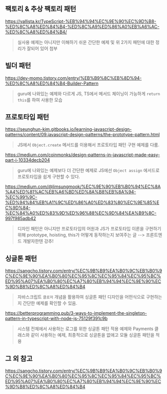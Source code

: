 ## 팩토리 & 추상 팩토리 패턴

https://vallista.kr/TypeScript-%EB%94%94%EC%9E%90%EC%9D%B8-%ED%8C%A8%ED%84%B4-%ED%8C%A9%ED%86%A0%EB%A6%AC-%ED%8C%A8%ED%84%B4/

> 실사용 예제는 아니지만 이해하기 쉬운 간단한 예제 및 위 2가지 패턴에 대한 정리가 잘되어 있어 첨부

## 빌더 패턴

https://dev-momo.tistory.com/entry/%EB%B9%8C%EB%8D%94-%ED%8C%A8%ED%84%B4-Builder-Pattern

> guru에 나와있는 예제와 다르게 JS, TS에서 메서드 체이닝이 가능하게 `return this`를 하여 사용한 모습

## 프로토타입 패턴

https://seunghun-kim.gitbooks.io/learning-javascript-design-patterns/content/09.javascript-design-patterns/the-prototype-pattern.html

> JS에서 `Object.create` 메서드를 이용해서 프로토타입 패턴 구현 예제를 다룸.

https://medium.com/coinmonks/design-patterns-in-javascript-made-easy-part-i-10334decb204

> guru에 나와있는 예제보다 더 간단한 예제로 JS에선 `Object assign` 에서드로 프로토타입을 쉽게 구현할 수 있다.

https://medium.com/@limsungmook/%EC%9E%90%EB%B0%94%EC%8A%A4%ED%81%AC%EB%A6%BD%ED%8A%B8%EB%8A%94-%EC%99%9C-%ED%94%84%EB%A1%9C%ED%86%A0%ED%83%80%EC%9E%85%EC%9D%84-%EC%84%A0%ED%83%9D%ED%96%88%EC%9D%84%EA%B9%8C-997f985adb42

> 디자인 패턴은 아니지만 프로토타입의 어원과 JS가 프로토타입 이론을 구현하기 위해 prototype, hoisting, this가 어떻게 동작하는지 보여주는 글 --> 프론트엔드 개발자한텐 강추!

## 싱글톤 패턴

https://sangcho.tistory.com/entry/%EC%9B%B9%EA%B0%9C%EB%B0%9C%EC%9E%90%EA%B0%80%EC%95%8C%EC%95%84%EC%95%BC%ED%95%A07%EA%B0%80%EC%A7%80%EB%94%94%EC%9E%90%EC%9D%B8%ED%8C%A8%ED%84%B4

> 자바스크립트 `클로저` 개념을 활용하여 싱글톤 패턴 디자인을 어떤식으로 구현하는지 간단한 예제를 확인할 수 있음.

https://betterprogramming.pub/3-ways-to-implement-the-singleton-pattern-in-typescript-with-node-js-75129f391c9b

> 시스템 전체에서 사용하는 로그를 위한 싱글톤 패턴 적용 예제와 Payments 클래스와 같이 사용하는 예제, 최종적으로 싱글톤을 없애고 모듈 싱글톤 패턴을 적용

## 그 외 참고

https://sangcho.tistory.com/entry/%EC%9B%B9%EA%B0%9C%EB%B0%9C%EC%9E%90%EA%B0%80%EC%95%8C%EC%95%84%EC%95%BC%ED%95%A07%EA%B0%80%EC%A7%80%EB%94%94%EC%9E%90%EC%9D%B8%ED%8C%A8%ED%84%B4
